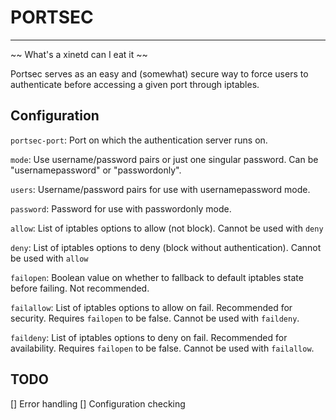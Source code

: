 # PORTSEC
--------
~~ What's a xinetd can I eat it ~~

Portsec serves as an easy and (somewhat) secure way to force users to authenticate before accessing a given port through iptables.

## Configuration

`portsec-port`: Port on which the authentication server runs on.

`mode`: Use username/password pairs or just one singular password. Can be "usernamepassword" or "passwordonly".

`users`: Username/password pairs for use with usernamepassword mode.

`password`: Password for use with passwordonly mode.

`allow`: List of iptables options to allow (not block). Cannot be used with `deny`

`deny`: List of iptables options to deny (block without authentication). Cannot be used with `allow`

`failopen`: Boolean value on whether to fallback to default iptables state before failing. Not recommended.

`failallow`: List of iptables options to allow on fail. Recommended for security. Requires `failopen` to be false. Cannot be used with `faildeny`.

`faildeny`: List of iptables options to deny on fail. Recommended for availability. Requires `failopen` to be false. Cannot be used with `failallow`.

## TODO

[] Error handling
[] Configuration checking

